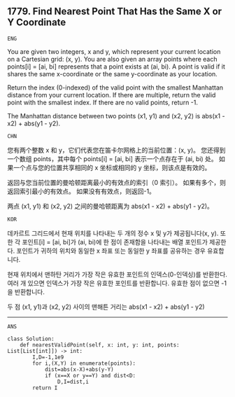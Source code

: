 ## 1779. Find Nearest Point That Has the Same X or Y Coordinate

`ENG`

You are given two integers, x and y, which represent your current location on a Cartesian grid: (x, y). You are also given an array points where each points[i] = [ai, bi] represents that a point exists at (ai, bi). A point is valid if it shares the same x-coordinate or the same y-coordinate as your location.

Return the index (0-indexed) of the valid point with the smallest Manhattan distance from your current location. If there are multiple, return the valid point with the smallest index. If there are no valid points, return -1.

The Manhattan distance between two points (x1, y1) and (x2, y2) is abs(x1 - x2) + abs(y1 - y2).

`CHN`

您有两个整数 x 和 y，它们代表您在笛卡尔网格上的当前位置：(x, y)。 您还得到一个数组 points，其中每个 points[i] = [ai, bi] 表示一个点存在于 (ai, bi) 处。 如果一个点与您的位置共享相同的 x 坐标或相同的 y 坐标，则该点是有效的。

返回与您当前位置的曼哈顿距离最小的有效点的索引（0 索引）。 如果有多个，则返回索引最小的有效点。 如果没有有效点，则返回-1。

两点 (x1, y1) 和 (x2, y2) 之间的曼哈顿距离为 abs(x1 - x2) + abs(y1 - y2)。



`KOR`

데카르트 그리드에서 현재 위치를 나타내는 두 개의 정수 x 및 y가 제공됩니다(x, y). 또한 각 포인트[i] = [ai, bi]가 (ai, bi)에 한 점이 존재함을 나타내는 배열 포인트가 제공한다. 포인트가 귀하의 위치와 동일한 x 좌표 또는 동일한 y 좌표를 공유하는 경우 유효합니다.

현재 위치에서 맨하탄 거리가 가장 작은 유효한 포인트의 인덱스(0-인덱싱)를 반환한다.여러 개 있으면 인덱스가 가장 작은 유효한 포인트를 반환합니다. 유효한 점이 없으면 -1을 반환합니다.

두 점 (x1, y1)과 (x2, y2) 사이의 맨해튼 거리는 abs(x1 - x2) + abs(y1 - y2)




---

`ANS`

```python3
class Solution:
    def nearestValidPoint(self, x: int, y: int, points: List[List[int]]) -> int:
        I,D=-1,1e9
        for i,(X,Y) in enumerate(points):
            dist=abs(x-X)+abs(y-Y)
            if (x==X or y==Y) and dist<D:
                D,I=dist,i
        return I

```
